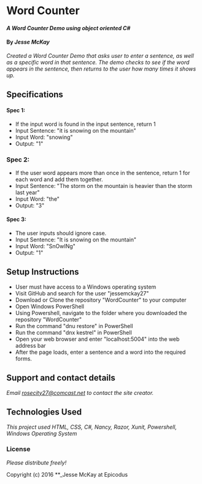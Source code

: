 # Word Counter

#### _A Word Counter Demo using object oriented C#_

#### By _**Jesse McKay**_

_Created a Word Counter Demo that asks user to enter a sentence, as well as a specific word in that sentence.  The demo checks to see if the word appears in the sentence, then returns to the user how many times it shows up._

## Specifications

#### Spec 1:
* If the input word is found in the input sentence, return 1
* Input Sentence: "it is snowing on the mountain"
* Input Word: "snowing"
* Output: "1"

### Spec 2:
* If the user word appears more than once in the sentence, return 1 for each word and add them together.
* Input Sentence: "The storm on the mountain is heavier than the storm last year"
* Input Word: "the"
* Output: "3"

#### Spec 3:
* The user inputs should ignore case.
* Input Sentence: "It is snowing on the mountain"
* Input Word: "SnOwINg"
* Output: "1"

## Setup Instructions
* User must have access to a Windows operating system
* Visit GitHub and search for the user "jessemckay27"
* Download or Clone the repository "WordCounter" to your computer
* Open Windows PowerShell
* Using Powershell, navigate to the folder where you downloaded the repository "WordCounter"
* Run the command "dnu restore" in PowerShell
* Run the command "dnx kestrel" in PowerShell
* Open your web browser and enter "localhost:5004" into the web address bar
* After the page loads, enter a sentence and a word into the required forms.

## Support and contact details

_Email rosecity27@comcast.net to contact the site creator._

## Technologies Used

_This project used HTML, CSS, C#, Nancy, Razor, Xunit, Powershell, Windows Operating System_

### License

*Please distribute freely!*

Copyright (c) 2016 **_Jesse McKay at Epicodus
